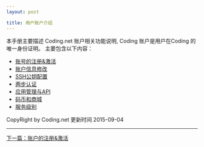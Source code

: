 ```yaml
---
layout: post

title: 用户账户介绍
---
```


本手册主要描述 Coding.net 账户相关功能说明, Coding 账户是用户在Coding 的唯一身份证明。
主要包含以下内容：

- [账号的注册&激活](/help/doc/account/register.html)
- [账户信息修改](/help/doc/account/setting.html)
- [SSH公钥配置](/help/doc/account/ssh-key.html)
- [两步认证](/help/doc/account/2fa.html)
- [应用管理与API](/help/doc/account/oauth.html)
- [码币和商城](/help/doc/account/shop.html)
- [服务级别](/help/doc/account/service-level.html)

CopyRight by Coding.net  更新时间 2015-09-04

---

<div class="footer-nav">
<div class="right-nav"><a href="/help/doc/account/register.html">下一篇：账户的注册&激活</a><i class="fa fa-angle-right"></i></div>
</div>